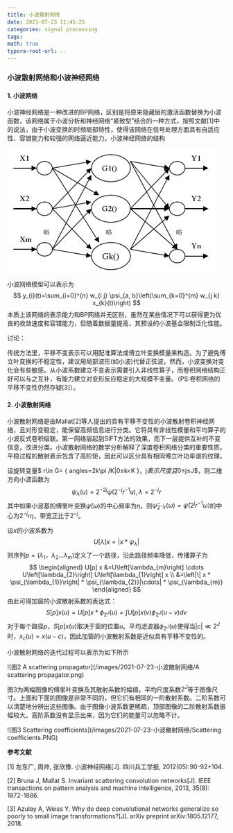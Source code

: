 ```yaml
---
title: 小波散射网络
date: 2021-07-23 11:45:25
categories: signal processing
tags:
math: true
typora-root-url: ..
---
```


### 小波散射网络和小波神经网络

#### 1. 小波网络

小波神经网络是一种改进的BP网络，区别是将原来隐藏层的激活函数替换为小波函数，该网络属于小波分析和神经网络“紧致型”结合的一种方式，按照文献[1]中的说法，由于小波变换的时频局部特性，使得该网络在信号处理方面具有自适应性、容错能力和较强的网络逼近能力。小波神经网络的结构

![图1 小波神经网络的结构](/images/2021-07-23-小波散射网络/小波神经网络的结构.png)

小波网络模型可以表示为
$$
y_{i}(t)=\sum_{i=0}^{n} w_{i j} \psi_{a, b}\left(\sum_{k=0}^{m} w_{j k} x_{k}(t)\right)
$$
本质上该网络的表示能力和BP网络并无区别，虽然在某些情况下可以获得更为优良的收敛速度和容错能力，但随着数据量提高，其预设的小波基会限制泛化性能。

讨论：

传统方法里，平移不变表示可以用配准算法或傅立叶变换模量来构造。为了避免傅立叶变换的不稳定性，建议用局部波形(如小波)代替正弦波。然而，小波变换对变化会有些敏感。从小波系数建立不变表示需要引入非线性算子，而卷积网络结构正好可以与之互补，有能力建立对变形反应稳定的大规模不变量。（PS:卷积网络的平移不变性仍然存疑[3]）。

#### 2. 小波散射网络

小波散射网络是由Mallat[2]等人提出的具有平移不变性的小波散射卷积神经网络，且对形变稳定，能保留高频信息进行分类。它将具有非线性模量和平均算子的小波反式卷积级联。第一网络层起到SIFT方法的效果，而下一层提供互补的不变信息，改进分类。小波散射网络的数学分析解释了深度卷积网络分类的重要性质。平稳过程的散射表示包含了高阶矩，因此可以区分具有相同傅立叶功率谱的纹理。

设旋转变量$ r\in G= \{ angles=2k\pi /K|0≤k<K \}$​，$j$​表示尺度且$0≤j≤J$​，则二维方向小波函数为
$$
\psi_{\lambda}(u)=2^{-2 j} \psi\left(2^{-j} r^{-1} u\right),   \lambda=2^{-j} r
$$
其中如果小波基的傅里叶变换$\hat{\psi}(\omega)$​的中心频率为$\eta$​，则$\hat{\psi}_{2^{-j} r}(\omega)=\hat{\psi}\left(2^{j} r^{-1} \omega\right)$​的中心为$2^{-j}r\eta$​，带宽正比于$2^{-j}$​。

设$x$的小波系数为
$$
U[\lambda] x=\left|x * \psi_{\lambda}\right|
$$
则序列$p=(\lambda_{1}，\lambda_{2}...\lambda_{m})$​​​定义了一个路径，沿此路径频率降低，传播算子为
$$
\begin{aligned} U[p] x &=U\left[\lambda_{m}\right] \cdots U\left[\lambda_{2}\right] U\left[\lambda_{1}\right] x \\ &=\left|\| x * \psi_{\lambda_{1}}\right| * \psi_{\lambda_{2}}|\cdots| * \psi_{\lambda_{m}} \end{aligned}
$$
由此可得加窗的小波散射系数的表达式：
$$
S[p] x(u)=U[p] x * \phi_{2^{J}}(u)=\int U[p] x(v) \phi_{2^{J}}(u-v) d v
$$
对于每个路径$p$，$S[p] x(u)$取决于窗的位置$u$。平均滤波器$\phi_{2^{J}}(u)$使得当$|c| \ll 2^{J}$时，$x_{c}(u)=x(u-c)$​​​ ，因此加窗的小波散射系数是近似具有平移不变性的。

小波散射网络的迭代过程可以表示为如下所示

![图2 A scattering propagator](/images/2021-07-23-小波散射网络/A scattering propagator.png)

图3为两幅图像的傅里叶变换及其散射系数的幅值。平均尺度系数$2^J$等于图像尺寸。上面和下面的图像是非常不同的，但它们有相同的一阶散射系数。二阶系数可以清楚地分辨出这些图像。由于图像小波系数更稀疏，顶部图像的二阶散射系数振幅较大。高阶系数没有显示出来，因为它们的能量可以忽略不计。

![图3 Scattering coefficients](/images/2021-07-23-小波散射网络/Scattering coefficients.PNG)



**参考文献**

[1] 左东广, 周帅, 张欣豫. 小波神经网络[J]. 四川兵工学报, 2012(05):90-92+104.

[2] Bruna J, Mallat S. Invariant scattering convolution networks[J]. IEEE transactions on pattern analysis and machine intelligence, 2013, 35(8): 1872-1886.

[3] Azulay A, Weiss Y. Why do deep convolutional networks generalize so poorly to small image transformations?[J]. arXiv preprint arXiv:1805.12177, 2018.

